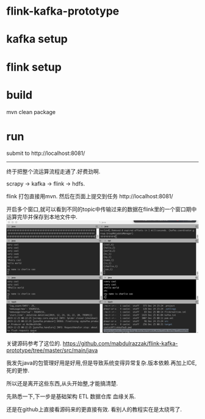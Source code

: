 # flink-kafka-prototype

# kafka setup

# flink setup

# build 

mvn clean package

# run

submit to http://localhost:8081/


---

终于把整个流运算流程走通了.好费劲啊.

scrapy -> kafka -> flink -> hdfs.

flink 打包直接用mvn. 然后在页面上提交到任务
http://localhost:8081/

开启多个窗口,就可以看到不同的topic中传输过来的数据在flink里的一个窗口期中运算完毕并保存到本地文件中.
![](./res/Snip20191225_7.png "cool")

关键源码参考了这位的.
https://github.com/mabdulrazzak/flink-kafka-prototype/tree/master/src/main/java

我发先java的包管理好用是好用,但是导致系统变得异常复杂.版本依赖.再加上IDE,死的更惨.

所以还是离开这些东西,从头开始整,才能搞清楚.

先熟悉一下,下一步是基础架构 ETL 数据仓库 血缘关系.

还是在github上直接看源码来的更直接有效. 看别人的教程实在是太绕弯了.